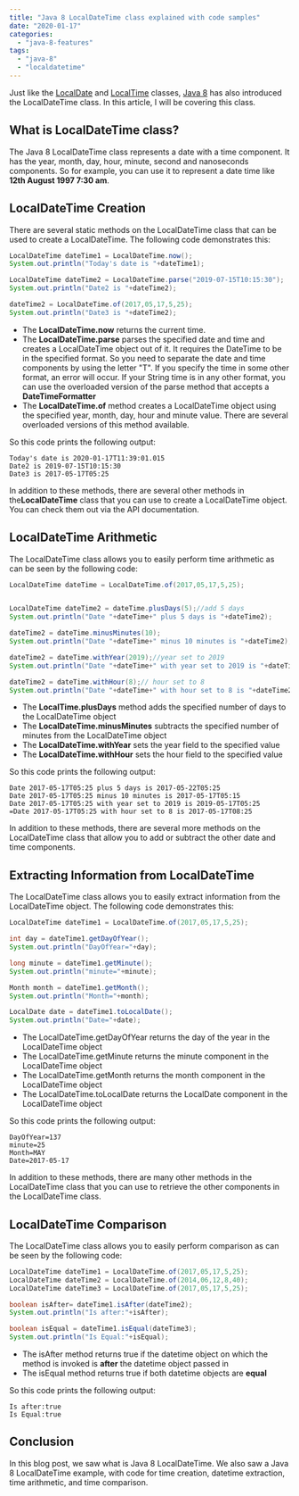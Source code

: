 ```yaml
---
title: "Java 8 LocalDateTime class explained with code samples"
date: "2020-01-17"
categories: 
  - "java-8-features"
tags: 
  - "java-8"
  - "localdatetime"
---
```


Just like the [LocalDate](java-8-localdate-class-explained.md) and [LocalTime](java-8-localtime-class-explained.md) classes, [Java 8](https://reshmabidikar.github.io/blog.html#java-8-new-features) has also introduced the LocalDateTime class. In this article, I will be covering this class.

## What is LocalDateTime class?

The Java 8 LocalDateTime class represents a date with a time component. It has the year, month, day, hour, minute, second and nanoseconds components. So for example, you can use it to represent a date time like **12th August 1997 7:30 am**.

## LocalDateTime Creation

There are several static methods on the LocalDateTime class that can be used to create a LocalDateTime. The following code demonstrates this:

```java
LocalDateTime dateTime1 = LocalDateTime.now();
System.out.println("Today's date is "+dateTime1);

LocalDateTime dateTime2 = LocalDateTime.parse("2019-07-15T10:15:30");
System.out.println("Date2 is "+dateTime2);

dateTime2 = LocalDateTime.of(2017,05,17,5,25);
System.out.println("Date3 is "+dateTime2);
```

- The **LocalDateTime.now** returns the current time.
- The **LocalDateTime.parse** parses the specified date and time and creates a LocalDateTime object out of it. It requires the DateTime to be in the specified format. So you need to separate the date and time components by using the letter "T". If you specify the time in some other format, an error will occur. If your String time is in any other format, you can use the overloaded version of the parse method that accepts a **DateTimeFormatter**
- The **LocalDateTime.of** method creates a LocalDateTime object using the specified year, month, day, hour and minute value. There are several overloaded versions of this method available.

So this code prints the following output:

```
Today's date is 2020-01-17T11:39:01.015
Date2 is 2019-07-15T10:15:30
Date3 is 2017-05-17T05:25
```

In addition to these methods, there are several other methods in the**LocalDateTime** class that you can use to create a LocalDateTime object. You can check them out via the API documentation.

## LocalDateTime Arithmetic

The LocalDateTime class allows you to easily perform time arithmetic as can be seen by the following code:

```java
LocalDateTime dateTime = LocalDateTime.of(2017,05,17,5,25);


LocalDateTime dateTime2 = dateTime.plusDays(5);//add 5 days
System.out.println("Date "+dateTime+" plus 5 days is "+dateTime2);

dateTime2 = dateTime.minusMinutes(10);
System.out.println("Date "+dateTime+" minus 10 minutes is "+dateTime2);

dateTime2 = dateTime.withYear(2019);//year set to 2019
System.out.println("Date "+dateTime+" with year set to 2019 is "+dateTime2);

dateTime2 = dateTime.withHour(8);// hour set to 8
System.out.println("Date "+dateTime+" with hour set to 8 is "+dateTime2);
```

- The **LocalTime.plusDays** method adds the specified number of days to the LocalDateTime object
- The **LocalDateTime.minusMinutes** subtracts the specified number of minutes from the LocalDateTime object
- The **LocalDateTime.withYear** sets the year field to the specified value
- The **LocalDateTime.withHour** sets the hour field to the specified value

So this code prints the following output:

```
Date 2017-05-17T05:25 plus 5 days is 2017-05-22T05:25
Date 2017-05-17T05:25 minus 10 minutes is 2017-05-17T05:15
Date 2017-05-17T05:25 with year set to 2019 is 2019-05-17T05:25
=Date 2017-05-17T05:25 with hour set to 8 is 2017-05-17T08:25
```

In addition to these methods, there are several more methods on the LocalDateTime class that allow you to add or subtract the other date and time components.

## Extracting Information from LocalDateTime

The LocalDateTime class allows you to easily extract information from the LocalDateTime object. The following code demonstrates this:

```java
LocalDateTime dateTime1 = LocalDateTime.of(2017,05,17,5,25);

int day = dateTime1.getDayOfYear();
System.out.println("DayOfYear="+day);

long minute = dateTime1.getMinute();
System.out.println("minute="+minute);

Month month = dateTime1.getMonth();
System.out.println("Month="+month);

LocalDate date = dateTime1.toLocalDate();
System.out.println("Date="+date);
```

- The LocalDateTime.getDayOfYear returns the day of the year in the LocalDateTime object
- The LocalDateTime.getMinute returns the minute component in the LocalDateTime object
- The LocalDateTime.getMonth returns the month component in the LocalDateTime object
- The LocalDateTime.toLocalDate returns the LocalDate component in the LocalDateTime object

So this code prints the following output:

```
DayOfYear=137
minute=25
Month=MAY
Date=2017-05-17
```

In addition to these methods, there are many other methods in the LocalDateTime class that you can use to retrieve the other components in the LocalDateTime class.

## LocalDateTime Comparison

The LocalDateTime class allows you to easily perform comparison as can be seen by the following code:

```java
LocalDateTime dateTime1 = LocalDateTime.of(2017,05,17,5,25);
LocalDateTime dateTime2 = LocalDateTime.of(2014,06,12,8,40);
LocalDateTime dateTime3 = LocalDateTime.of(2017,05,17,5,25);

boolean isAfter= dateTime1.isAfter(dateTime2);
System.out.println("Is after:"+isAfter);

boolean isEqual = dateTime1.isEqual(dateTime3);
System.out.println("Is Equal:"+isEqual);
```

- The isAfter method returns true if the datetime object on which the method is invoked is **after** the datetime object passed in
- The isEqual method returns true if both datetime objects are **equal**

So this code prints the following output:

```
Is after:true
Is Equal:true
```

## Conclusion

In this blog post, we saw what is Java 8 LocalDateTime. We also saw a Java 8 LocalDateTime example, with code for time creation, datetime extraction, time arithmetic, and time comparison.
